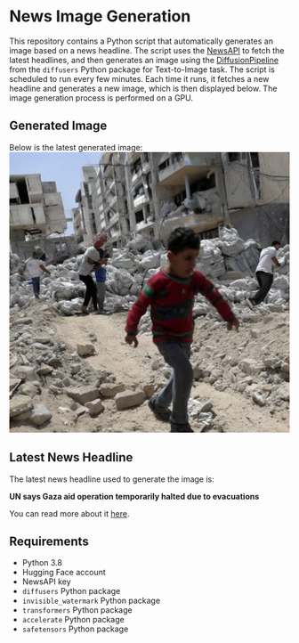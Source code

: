 # News Image Generation
This repository contains a Python script that automatically generates an image based on a news headline. The script uses the [NewsAPI](https://newsapi.org/) to fetch the latest headlines, and then generates an image using the [DiffusionPipeline](https://github.com/huggingface/diffusers) from the `diffusers` Python package for Text-to-Image task.
The script is scheduled to run every few minutes. Each time it runs, it fetches a new headline and generates a new image, which is then displayed below. The image generation process is performed on a GPU.

## Generated Image
Below is the latest generated image:
![Generated Image](image.png)

## Latest News Headline
The latest news headline used to generate the image is:

**UN says Gaza aid operation temporarily halted due to evacuations**

You can read more about it [here](https://news.google.com/rss/articles/CBMiWkFVX3lxTE1RMkZ2Rk9UUU9qdDZycXFNUlYxclJKZV9od0hwNWZ0d0wxRlhPUkRyaUxFVnVtUVZielRlT1BsVXVVem5YLVh3YWI1MmV0aUItQjRZWGJDOTB3QdIBX0FVX3lxTE5tZEpoVlVkdXlSdHlQSWVqMUV5VmpMdGpXakxMYjN6bmVtT3BEc3RNekVIQ3JtSFRUWnNRQVZGeDZvNG1JRjZUUVp3Z3hLYjFXUFQxSmx2OGMycnBXaEdF?oc=5).

## Requirements
- Python 3.8
- Hugging Face account
- NewsAPI key
- `diffusers` Python package
- `invisible_watermark` Python package
- `transformers` Python package
- `accelerate` Python package
- `safetensors` Python package
